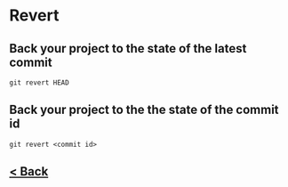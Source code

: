 # Revert

## Back your project to the state of the latest commit

    git revert HEAD

## Back your project to the the state of the commit id

    git revert <commit id>

## [< Back](README.md)
